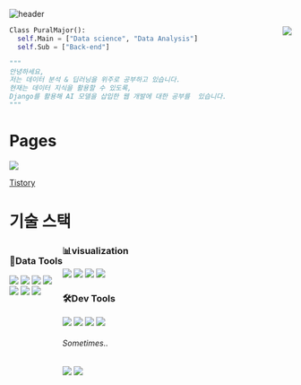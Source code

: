 ![header](https://capsule-render.vercel.app/api?type=waving&color=auto&height=200&section=header&text=Welcome-nl-&fontSize=65&animation=fadein&desc=Pural%20Major's%20Github&descSize=15)


<img align='right' src="http://mazassumnida.wtf/api/v2/generate_badge?boj=sjy4388">

```python
Class PuralMajor():
  self.Main = ["Data science", "Data Analysis"]
  self.Sub = ["Back-end"]

"""
안녕하세요,
저는 데이터 분석 & 딥러닝을 위주로 공부하고 있습니다.
현재는 데이터 지식을 활용할 수 있도록,
Django를 활용해 AI 모델을 삽입한 웹 개발에 대한 공부를  있습니다.
"""
```
<h1> Pages </h1>
 <a href="https://sjy4388.tistory.com/" target="_blank"><img src="https://img.shields.io/badge/Blog-FFF3DF?style=flat-square&logo=Storyblok&logoColor=Black"/><p>Tistory</p></a>

<h1> 기술 스택 </h1>
<div style="float:left;">
  <h3> 💾Data Tools </h3>
  <div>
    <img src="https://img.shields.io/badge/Python-EBEBEB?style=for-the-badge&logo=python&logoColor=#3776AB">
    <img src="https://img.shields.io/badge/Pytorch-EBEBEB?style=for-the-badge&logo=pytorch&logoColor=#EE4C2C">
    <img src="https://img.shields.io/badge/Tensorflow-EBEBEB?style=for-the-badge&logo=tensorflow&logoColor=#FF6F00">
    <img src="https://img.shields.io/badge/Pandas-EBEBEB?style=for-the-badge&">
  </div>
  <div>
    <img src="https://img.shields.io/badge/PostgreSQL-EBEBEB?style=for-the-badge&logo=PostgreSQL&logoColor=#4169E1">
    <img src="https://img.shields.io/badge/MySQL-EBEBEB?style=for-the-badge&logo=MySQL&logoColor=#4479A1">
    <img src="https://img.shields.io/badge/Google BigQuery-EBEBEB?style=for-the-badge&logo=Google Cloud&logoColor=#4285F4">
  </div>
</div>
<div>
  <h3>📊visualization</h3>
  <img src="https://img.shields.io/badge/Matplotlib-EBEBEB?style=for-the-badge">
  <img src="https://img.shields.io/badge/seaborn-EBEBEB?style=for-the-badge">
  <img src="https://img.shields.io/badge/plotly-EBEBEB?style=for-the-badge">
  <img src="https://img.shields.io/badge/Tableau-EBEBEB?style=for-the-badge&logo=Tableau&logoColor=#E97627">
</div>

<div style="float:left;">
  <h3> 🛠Dev Tools </h3>
    <div>
      <img src="https://img.shields.io/badge/Bootstrap-EBEBEB?style=for-the-badge&logo=Bootstrap&logoColor=#7952B3">
      <img src="https://img.shields.io/badge/Python-EBEBEB?style=for-the-badge&logo=python&logoColor=#3776AB">
      <img src="https://img.shields.io/badge/Django-EBEBEB?style=for-the-badge&logo=Django&logoColor=#092E20">
      <img src="https://img.shields.io/badge/NGINX-EBEBEB?style=for-the-badge&logo=NGINX&logoColor=#009639">
    </div>
  
  <h6> Sometimes.. </h6>
  <div>
    <img src="https://img.shields.io/badge/Javascript-EBEBEB?style=for-the-badge&logo=Javascript&logoColor=#F7DF1E">
    <img src="https://img.shields.io/badge/React-EBEBEB?style=for-the-badge&logo=React&logoColor=#61DAFB">
  </div>
</div>
